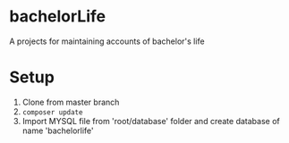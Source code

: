 # bachelorLife
A projects for maintaining accounts of bachelor's life
# Setup
1. Clone from master branch
2. `composer update`
3. Import MYSQL file from 'root/database' folder and create database of name 'bachelorlife'
